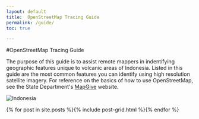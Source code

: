 ```yaml
---
layout: default
title:  OpenStreetMap Tracing Guide
permalink: /guide/
toc: true

---
```



#OpenStreetMap Tracing Guide

The purpose of this guide is to assist remote mappers in indentifying geographic features unique to volcanic areas of Indonesia. Listed in this guide are the most common features you can identify using high resolution satellite imagery. For reference on the basics of how to use OpenStreetMap, see the State Department's [MapGive](http://mapgive.state.gov/learn-to-map/) website.

![Indonesia](http://upload.wikimedia.org/wikipedia/commons/thumb/6/67/Paluweh_volcano_in_Indonesia.jpg/1280px-Paluweh_volcano_in_Indonesia.jpg)


{% for post in site.posts %}{% include post-grid.html %}{% endfor %}
<!-- /.tiles -->
